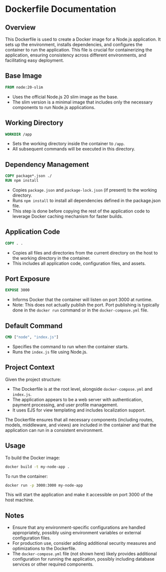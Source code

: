 # Dockerfile Documentation

## Overview

This Dockerfile is used to create a Docker image for a Node.js application. It sets up the environment, installs dependencies, and configures the container to run the application. This file is crucial for containerizing the application, ensuring consistency across different environments, and facilitating easy deployment.

## Base Image

```dockerfile
FROM node:20-slim
```

- Uses the official Node.js 20 slim image as the base.
- The slim version is a minimal image that includes only the necessary components to run Node.js applications.

## Working Directory

```dockerfile
WORKDIR /app
```

- Sets the working directory inside the container to `/app`.
- All subsequent commands will be executed in this directory.

## Dependency Management

```dockerfile
COPY package*.json ./
RUN npm install
```

- Copies `package.json` and `package-lock.json` (if present) to the working directory.
- Runs `npm install` to install all dependencies defined in the package.json file.
- This step is done before copying the rest of the application code to leverage Docker caching mechanism for faster builds.

## Application Code

```dockerfile
COPY . .
```

- Copies all files and directories from the current directory on the host to the working directory in the container.
- This includes all application code, configuration files, and assets.

## Port Exposure

```dockerfile
EXPOSE 3000
```

- Informs Docker that the container will listen on port 3000 at runtime.
- Note: This does not actually publish the port. Port publishing is typically done in the `docker run` command or in the `docker-compose.yml` file.

## Default Command

```dockerfile
CMD ["node", "index.js"]
```

- Specifies the command to run when the container starts.
- Runs the `index.js` file using Node.js.

## Project Context

Given the project structure:

- The Dockerfile is at the root level, alongside `docker-compose.yml` and `index.js`.
- The application appears to be a web server with authentication, payment processing, and user profile management.
- It uses EJS for view templating and includes localization support.

The Dockerfile ensures that all necessary components (including routes, models, middleware, and views) are included in the container and that the application can run in a consistent environment.

## Usage

To build the Docker image:

```bash
docker build -t my-node-app .
```

To run the container:

```bash
docker run -p 3000:3000 my-node-app
```

This will start the application and make it accessible on port 3000 of the host machine.

## Notes

- Ensure that any environment-specific configurations are handled appropriately, possibly using environment variables or external configuration files.
- For production use, consider adding additional security measures and optimizations to the Dockerfile.
- The `docker-compose.yml` file (not shown here) likely provides additional configuration for running the application, possibly including database services or other required components.
